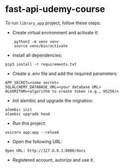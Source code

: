 # fast-api-udemy-course

To run ```library_app``` project, follow these steps:
* Create virtual environment and activate it:
```
    python3 -m venv venv
    source venv/bin/activate
```
* Install all dependencies:
```
pip3 install -r requirements.txt
```
* Create a .env file and add the required parameters:
```
APP_SECRET=<some secret>
SQLALCHEMY_DATABASE_URL=<your database URL>
ALGORITHM=<algorithm to create token (e.g., HS256)>
```
* Init alembic and upgrade the migration:
```
alembic init
alembic upgrade head
```
* Run this project:
```
uvicorn app:app --reload
```
* Open the following URL:
```
Open URL: http://127.0.0.1:8000/docs
```
* Registered account, autorize and use it.
